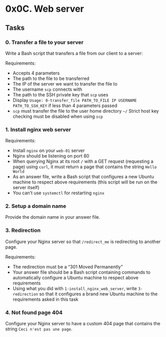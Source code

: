 # 0x0C. Web server

## Tasks

### 0. Transfer a file to your server
Write a Bash script that transfers a file from our client to a server:

Requirements:
- Accepts 4 parameters
- The path to the file to be transferred
- The IP of the server we want to transfer the file to
- The username `scp` connects with
- The path to the SSH private key that `scp` uses
- Display `Usage: 0-transfer_file PATH_TO_FILE IP USERNAME PATH_TO_SSH_KEY` if less than 4 parameters passed
- `scp` must transfer the file to the user home directory `~/`
Strict host key checking must be disabled when using `scp`

### 1. Install nginx web server
Requirements:
- Install `nginx` on your `web-01` server
- Nginx should be listening on port 80
- When querying Nginx at its root `/` with a GET request (requesting a page) using `curl`, it must return a page that contains the string `Hello World`
- As an answer file, write a Bash script that configures a new Ubuntu machine to respect above requirements (this script will be run on the server itself)
- You can’t use `systemctl` for restarting `nginx`

### 2. Setup a domain name
Provide the domain name in your answer file.

### 3. Redirection
Configure your Nginx server so that `/redirect_me` is redirecting to another page.

Requirements:
- The redirection must be a “301 Moved Permanently”
- Your answer file should be a Bash script containing commands to automatically configure a Ubuntu machine to respect above requirements
- Using what you did with `1-install_nginx_web_server`, write `3-redirection` so that it configures a brand new Ubuntu machine to the requirements asked in this task

### 4. Not found page 404
Configure your Nginx server to have a custom 404 page that contains the string `Ceci n'est pas une page`.
